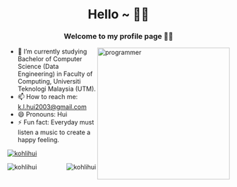 <h1 style="text-align: center">Hello ~ 👋👋</h1>
<h3 style="text-align: center">Welcome to my profile page 👧👧</h3>
<img align="right" alt="programmer" width="300" src = "https://cdn.dribbble.com/users/2704414/screenshots/7466903/selfportrait.gif">

- 🔭 I’m currently studying Bachelor of Computer Science (Data Engineering) in Faculty of Computing, Universiti Teknologi Malaysia (UTM).
- 📫 How to reach me: k.l.hui2003@gmail.com
- 😄 Pronouns: Hui
- ⚡ Fun fact: Everyday must listen a music to create a happy feeling.<br>

<a href="https://github.com/ryo-ma/github-profile-trophy"><img src="https://github-profile-trophy.vercel.app/?username=kohlihui" alt="kohlihui" /></a> </p>

<p><img align="left" src="https://github-readme-stats.vercel.app/api?username=kohlihui&show_icons=true&locale=en" alt="kohlihui" /></p>

<p><img align="right" src="https://github-readme-streak-stats.herokuapp.com/?user=kohlihui&" alt="kohlihui" /></p>
